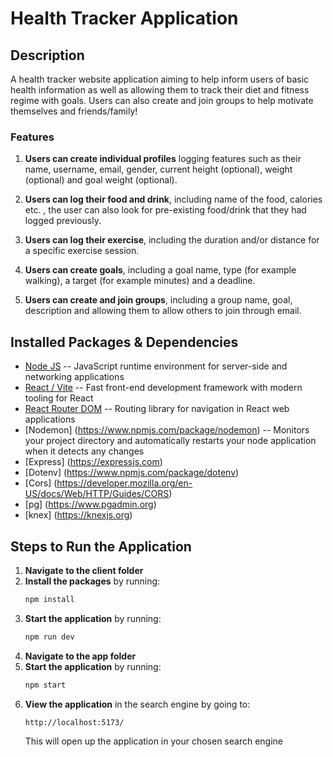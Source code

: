# Health Tracker Application

## Description
A health tracker website application aiming to help inform users of basic health information as well as allowing them to track their diet and fitness regime with goals. Users can also create and join groups to help motivate themselves and friends/family!

### Features
1. **Users can create individual profiles** logging features such as their name, username, email, gender, current height (optional), weight (optional) and goal weight (optional).

2. **Users can log their food and drink**, including name of the food, calories etc. , the user can also look for pre-existing food/drink that they had logged previously. 

3. **Users can log their exercise**, including the duration and/or distance for a specific exercise session.

4. **Users can create goals**, including a goal name, type (for example walking), a target (for example minutes) and a deadline.

5. **Users can create and join groups**, including a group name, goal, description and allowing them to allow others to join through email.


## Installed Packages & Dependencies 
- [Node JS](https://nodejs.org/en) -- JavaScript runtime environment for server-side and networking applications
- [React / Vite](https://vite.dev) -- Fast front-end development framework with modern tooling for React
- [React Router DOM](https://reactrouter.com/en/main) -- Routing library for navigation in React web applications
- [Nodemon] (https://www.npmjs.com/package/nodemon) -- Monitors your project directory and automatically restarts your node application when it detects any changes
- [Express] (https://expressjs.com)
- [Dotenv] (https://www.npmjs.com/package/dotenv)
- [Cors] (https://developer.mozilla.org/en-US/docs/Web/HTTP/Guides/CORS)
- [pg] (https://www.pgadmin.org)
- [knex] (https://knexjs.org)


## Steps to Run the Application
1. **Navigate to the client folder**
2. **Install the packages** by running:
   ```sh
   npm install
   ```
3. **Start the application** by running:
   ```sh
   npm run dev
   ```
4. **Navigate to the app folder**
5. **Start the application** by running: 
   ```sh
   npm start
   ```
4. **View the application** in the search engine by going to:
   ```sh
   http://localhost:5173/
   ```
   This will open up the application in your chosen search engine


